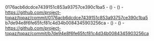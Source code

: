 0176acb6dcdce7439151c853a93757ce390c1ba5 -  () -  () - https://github.com/project-topaz/topaz/commit/0176acb6dcdce7439151c853a93757ce390c1ba5
b7de94e8f6fe65fcf81c4d34b0084345903256ca -  () -  () - https://github.com/project-topaz/topaz/commit/b7de94e8f6fe65fcf81c4d34b0084345903256ca
